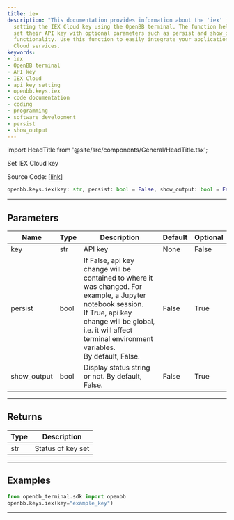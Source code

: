 ```yaml
---
title: iex
description: "This documentation provides information about the 'iex' function for"
  setting the IEX Cloud key using the OpenBB terminal. The function helps users to
  set their API key with optional parameters such as persist and show_output for additional
  functionality. Use this function to easily integrate your application with the IEX
  Cloud services.
keywords:
- iex
- OpenBB terminal
- API key
- IEX Cloud
- api key setting
- openbb.keys.iex
- code documentation
- coding
- programming
- software development
- persist
- show_output
---
```


import HeadTitle from '@site/src/components/General/HeadTitle.tsx';

<HeadTitle title="keys.iex - Reference | OpenBB SDK Docs" />

Set IEX Cloud key

Source Code: [[link](https://github.com/OpenBB-finance/OpenBBTerminal/tree/main/openbb_terminal/keys_model.py#L879)]

```python
openbb.keys.iex(key: str, persist: bool = False, show_output: bool = False)
```

---

## Parameters

| Name | Type | Description | Default | Optional |
| ---- | ---- | ----------- | ------- | -------- |
| key | str | API key | None | False |
| persist | bool | If False, api key change will be contained to where it was changed. For example, a Jupyter notebook session.<br/>If True, api key change will be global, i.e. it will affect terminal environment variables.<br/>By default, False. | False | True |
| show_output | bool | Display status string or not. By default, False. | False | True |


---

## Returns

| Type | Description |
| ---- | ----------- |
| str | Status of key set |
---

## Examples

```python
from openbb_terminal.sdk import openbb
openbb.keys.iex(key="example_key")
```

---
